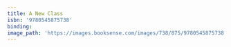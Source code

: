 ```yaml
---
title: A New Class
isbn: '9780545875738'
binding:
image_path: 'https://images.booksense.com/images/738/875/9780545875738.jpg'
---
```



